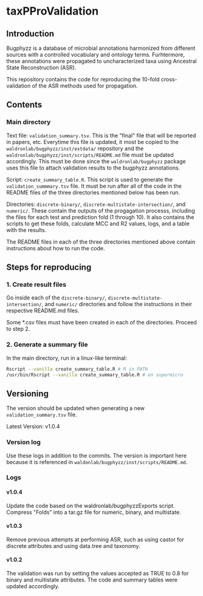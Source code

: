 # taxPProValidation

## Introduction

Bugphyzz is a database of microbial annotations harmonized from different sources with a controlled vocabulary and ontology terms. Furhtermore, these annotations were propagated to uncharacterized taxa using Ancestral State Reconstruction (ASR).

This repository contains the code for reproducing the 10-fold cross-validation of the ASR methods used for propagation.

## Contents

### Main directory

Text file: `validation_summary.tsv`. This is the "final" file that 
will be reported in papers, etc. Everytime this file is updated, it most be copied to the `waldronlab/bugphyzz/inst/extdata/` repository and the `waldronlab/bugphyzz/inst/scripts/README.md` file must be updated accordingly. This must be done since the
`waldronlab/bugphyzz` package uses this file to attach validation
results to the bugphyzz annotations.

Script: `create_summary_table.R`. This script is used to generate
the `validation_summmary.tsv` file. It must be run after all of the code
in the README files of the three directories mentioned below has been run.

Directories: `discrete-binary/`, `discrete-multistate-intersection/`, and `numeric/`. These contain the outputs of the progagation processs, including the files for each test and prediction fold (1 through 10). It also contains the scripts to get these folds, calculate MCC and R2 values, logs, and a table with the results.

The README files in each of the three directories mentioned above contain instructions about how to run the code.

## Steps for reproducing

### 1. Create result files

Go inside each of the `discrete-binary/`, `discrete-multistate-intersection/`, and `numeric/` directories and follow the instructions in their respective README.md files.

Some *.csv files must have been created in each of the directories. Proceed to step 2.

### 2. Generate a summary file

In the main directory, run in a linux-like terminal:

```bash
Rscript --vanilla create_summary_table.R # R in PATH
/usr/bin/Rscript --vanilla create_summary_table.R # on supermicro
```

## Versioning

The version should be updated when generating a new `validation_summary.tsv` file.

Latest Version: v1.0.4

### Version log

Use these logs in addition to the commits. The version is important here because it is referenced in `waldonlab/bugphyzz/inst/scripts/README.md`.

### Logs

#### v1.0.4
Update the code based on the waldronlab/bugphyzzExports script.
Compress "Folds" into a tar.gz file for numeric, binary, and multistate.

#### v1.0.3
Remove previous attempts at performing ASR, such as using castor for
discrete attributes and using data.tree and taxonomy.

#### v1.0.2
The validation was run by setting the values accepted as TRUE to 0.8 for
binary and multistate attributes. The code and summary tables were
updated accordingly.
